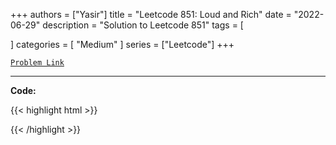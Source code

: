 
+++
authors = ["Yasir"]
title = "Leetcode 851: Loud and Rich"
date = "2022-06-29"
description = "Solution to Leetcode 851"
tags = [
    
]
categories = [
    "Medium"
]
series = ["Leetcode"]
+++



[`Problem Link`](https://leetcode.com/problems/loud-and-rich/description/)

---

**Code:**

{{< highlight html >}}

{{< /highlight >}}

